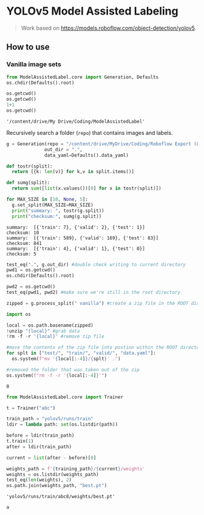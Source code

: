 # YOLOv5 Model Assisted Labeling
> Work based on https://models.roboflow.com/object-detection/yolov5.


## How to use

### Vanilla image sets

```python
from ModelAssistedLabel.core import Generation, Defaults
os.chdir(Defaults().root)
```

```python
os.getcwd()
os.getcwd()
1+1
os.getcwd()
```




    '/content/drive/My Drive/Coding/ModelAssistedLabel'



Recursively search a folder (`repo`) that contains images and labels.

```python
g = Generation(repo = "/content/drive/MyDrive/Coding/Roboflow Export (841)",
              out_dir = ".",
              data_yaml=Defaults().data_yaml)

def tostr(split):
  return [{k: len(v)} for k,v in split.items()]

def sumg(split):
  return sum([list(x.values())[0] for x in tostr(split)])

for MAX_SIZE in [10, None, 5]:
  g.set_split(MAX_SIZE=MAX_SIZE)
  print("summary: ", tostr(g.split))
  print("checksum:", sumg(g.split))
```

    summary:  [{'train': 7}, {'valid': 2}, {'test': 1}]
    checksum: 10
    summary:  [{'train': 589}, {'valid': 169}, {'test': 83}]
    checksum: 841
    summary:  [{'train': 4}, {'valid': 1}, {'test': 0}]
    checksum: 5


```python
test_eq(".", g.out_dir) #double check writing to current directory
pwd1 = os.getcwd()
os.chdir(Defaults().root)
```

```python
pwd2 = os.getcwd()
test_eq(pwd1, pwd2) #make sure we're still in the root directory
```

```python
zipped = g.process_split(" vanilla") #create a zip file in the ROOT directory
```

```python
import os

local = os.path.basename(zipped)
!unzip "{local}" #grab data
!rm -f -r '{local}' #remove zip file
```

```python
#move the contents of the zip file into postion within the ROOT directory
for splt in ["test/", "train/", "valid/", "data.yaml"]:
  os.system(f"mv '{local[:-4]}/{splt}' .")

#removed the folder that was taken out of the zip
os.system(f"rm -f -r '{local[:-4]}'")
```




    0



```python
from ModelAssistedLabel.core import Trainer
```

```python
t = Trainer("abc")
```

```python
train_path = "yolov5/runs/train"
ldir = lambda path: set(os.listdir(path))

before = ldir(train_path)
t.train(1)
after = ldir(train_path)

current = list(after - before)[0]
```

```python
weights_path = f'{training_path}/{current}/weights'
weights = os.listdir(weights_path)
test_eq(len(weights), 2)
os.path.join(weights_path, "best.pt")
```




    'yolov5/runs/train/abc8/weights/best.pt'



```python
a
```
